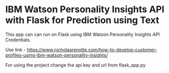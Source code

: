 # IBM Watson Personality Insights API with Flask for Prediction using Text

This app can can run on Flask using IBM Watson Personality Insights API Credentials.

Use link - https://www.nicholasrenotte.com/how-to-develop-customer-profiles-using-ibm-watson-personality-insights/

For using the project change the api key and url from flask_app.py
